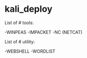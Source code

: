 # kali_deploy

List of # tools:

-WINPEAS
-IMPACKET
-NC (NETCAT)

List of # utility:

-WEBSHELL
-WORDLIST

